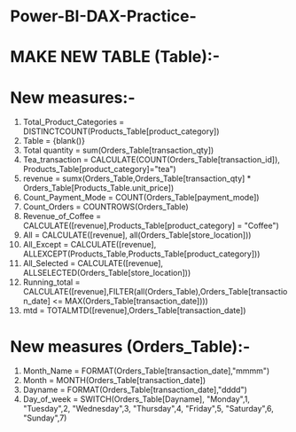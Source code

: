 # Power-BI-DAX-Practice-



# MAKE NEW TABLE (Table):-


# New measures:- 
1. Total_Product_Categories = DISTINCTCOUNT(Products_Table[product_category])
2. Table = {blank()}
3. Total quantity = sum(Orders_Table[transaction_qty])
4. Tea_transaction = CALCULATE(COUNT(Orders_Table[transaction_id]), Products_Table[product_category]="tea")
5. revenue = sumx(Orders_Table,Orders_Table[transaction_qty] * Orders_Table[Products_Table.unit_price])
6. Count_Payment_Mode = COUNT(Orders_Table[payment_mode])
7. Count_Orders = COUNTROWS(Orders_Table)
8. Revenue_of_Coffee = CALCULATE([revenue],Products_Table[product_category] = "Coffee")
9. All = CALCULATE([revenue], all(Orders_Table[store_location]))
10. All_Except = CALCULATE([revenue], ALLEXCEPT(Products_Table,Products_Table[product_category]))
11. All_Selected = CALCULATE([revenue], ALLSELECTED(Orders_Table[store_location]))
12. Running_total = CALCULATE([revenue],FILTER(all(Orders_Table),Orders_Table[transaction_date] <= MAX(Orders_Table[transaction_date])))
13. mtd = TOTALMTD([revenue],Orders_Table[transaction_date])

# New measures (Orders_Table):-
1. Month_Name = FORMAT(Orders_Table[transaction_date],"mmmm")
2. Month = MONTH(Orders_Table[transaction_date])
3. Dayname = FORMAT(Orders_Table[transaction_date],"dddd")
4. Day_of_week = SWITCH(Orders_Table[Dayname],
"Monday",1,
"Tuesday",2,
"Wednesday",3,
"Thursday",4,
"Friday",5,
"Saturday",6,
"Sunday",7)

 
